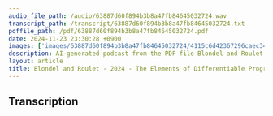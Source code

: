 ```yaml
---
audio_file_path: /audio/63887d60f894b3b8a47fb84645032724.wav
transcript_path: /transcript/63887d60f894b3b8a47fb84645032724.txt
pdffile_path: /pdf/63887d60f894b3b8a47fb84645032724.pdf
date: 2024-11-23 23:30:28 +0900
images: ['images/63887d60f894b3b8a47fb84645032724/4115c6d42367296caec3450c80154e3614b6b2c6248f97d5facced39d0fd326e.jpg', 'images/63887d60f894b3b8a47fb84645032724/dc2313419df2bdbe27367d72a9a6d37128f054fd97bb123177e499ff8b8dd3c3.jpg', 'images/63887d60f894b3b8a47fb84645032724/2f3d728023424fc0427c502352da616954dd14561e5f78a63d3f142482f71098.jpg', 'images/63887d60f894b3b8a47fb84645032724/07e4c96c0e2f360e90f53be9df9f3467b50f9f71181bd694336ed8220e9306c0.jpg', 'images/63887d60f894b3b8a47fb84645032724/8a3d6654e3bf532a88cd23aff1dce13f12b5cb4724514aeecfe86ce061d5cd8b.jpg', 'images/63887d60f894b3b8a47fb84645032724/ced3ed05540833fdae753feddf208c5a667b0dfcfaa3f336ae3caf56129f29b7.jpg']
description: AI-generated podcast from the PDF file Blondel and Roulet - 2024 - The Elements of Differentiable Programming-0_EN / 63887d60f894b3b8a47fb84645032724
layout: article
title: Blondel and Roulet - 2024 - The Elements of Differentiable Programming-0_EN
---
```


## Transcription





